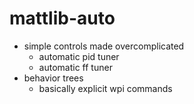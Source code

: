 # mattlib-auto
- simple controls made overcomplicated
  - automatic pid tuner
  - automatic ff tuner
- behavior trees
  - basically explicit wpi commands
